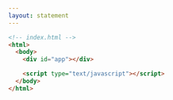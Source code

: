 ```yaml
---
layout: statement
---
```


```html {all|4-6}
<!-- index.html -->
<html>
  <body>
    <div id="app"></div>

    <script type="text/javascript"></script>
  </body>
</html>
```

<style>
code {
  @apply text-2xl !important;
}
</style>
